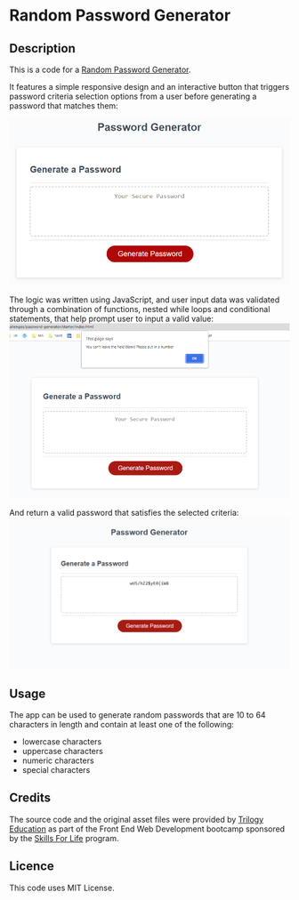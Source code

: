 # Random Password Generator

## Description

This is a code for a [Random Password Generator](https://maijako.github.io/password-generator).

It features a simple responsive design and an interactive button that triggers password criteria selection options from a user before generating a password that matches them:

![Input screen](./assets/05-javascript-challenge-demo.png)

The logic was written using JavaScript, and user input data was validated through a combination of functions, nested while loops and conditional statements, that help prompt user to input a valid value:
![User valid value prompt](./assets/warn_passwordgen_screen.PNG)

And return a valid password that satisfies the selected criteria:
![Final password](./assets/result_passwordgen_screen.PNG)


## Usage

The app can be used to generate random passwords that are 10 to 64 characters in length and contain at least one of the following:
* lowercase characters
* uppercase characters
* numeric characters
* special characters


## Credits

The source code and the original asset files were provided by [Trilogy Education](https://2u.com/) as part of the Front End Web Development bootcamp sponsored by the [Skills For Life](https://skillsforlife.edx.org/) program.


## Licence

This code uses MIT License.

